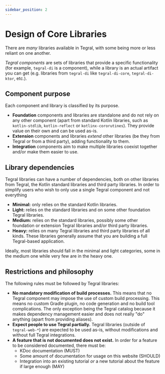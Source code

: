 ```yaml
---
sidebar_position: 2
---
```


# Design of Core Libraries

There are *many* libraries available in Tegral, with some being more or less reliant on one another.

*Tegral components* are sets of libraries that provide a specific functionality (for example, `tegral-di` is a component), while a library is an actual artifact you can get (e.g. libraries from `tegral-di` like `tegral-di-core`, `tegral-di-ktor`, etc.).

## Component purpose

Each component and library is classified by its purpose.

- **Foundation** components and libraries are standalone and do not rely on any other component (apart from standard Kotlin libraries, such as `kotlin-stdlib`, `kotlin-reflect` or `kotlinx-cororutines`). They provide value on their own and can be used as-is.
- **Extension** components and libraries *extend* other libraries (be they from Tegral or from a third party), adding functionality to them.
- **Integration** components aim to make multiple libraries coexist together and/or make them easier to use.

## Library dependencies

Tegral libraries can have a number of dependencies, both on other libraries from Tegral, the Kotlin standard libraries and third party libraries. In order to simplify users who wish to only use a single Tegral component and not everything

- **Minimal:** only relies on the standard Kotlin libraries.
- **Light:** relies on the standard libraries and on some other foundation Tegral libraries.
- **Medium:** relies on the standard libraries, possibly some other foundation or extension Tegral libraries and/or third party libraries.
- **Heavy:** relies on many Tegral libraries and third party libraries of all kinds. These libraries generally assume that you are building a full Tegral-based application.

Ideally, most libraries should fall in the minimal and light categories, some in the medium one while very few are in the heavy one.

## Restrictions and philosophy

The following rules must be followed by Tegral libraries:

- **No mandatory modification of build processes.** This means that no Tegral component may impose the use of custom build processing. This means no custom Gradle plugin, no code generation and no build tool complications. The only exception being the Tegral catalog because it makes dependency management easier and does not really "do" anything (apart from providing aliases).
- **Expect people to use Tegral partially.** Tegral libraries (outside of `tegral-web-*`) are expected to be used as-is, without modifications and without full Tegral integrations.
- **A feature that is not documented does not exist.** In order for a feature to be considered documented, there must be:
  - KDoc documentation (MUST)
  - Some amount of documentation for usage on this website (SHOULD)
  - Integration into an existing tutorial *or* a new tutorial about the feature if large enough (MAY)
